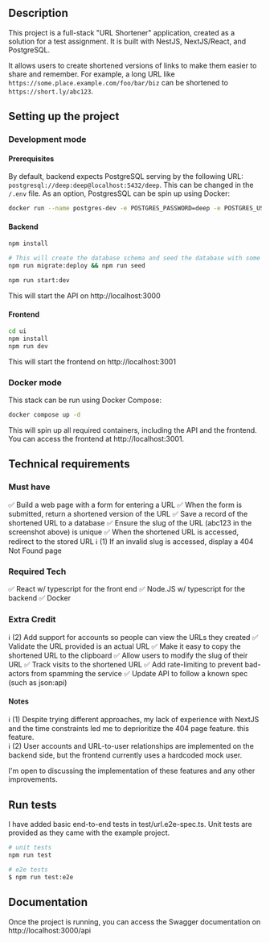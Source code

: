 ## Description

This project is a full-stack "URL Shortener" application, created as a solution for a test assignment. It is built with NestJS, NextJS/React, and PostgreSQL.

It allows users to create shortened versions of links to make them easier to share and remember. For example, a long URL like `https://some.place.example.com/foo/bar/biz` can be shortened to `https://short.ly/abc123`.

## Setting up the project
### Development mode

#### Prerequisites
By default, backend expects PostgreSQL serving by the following URL: `postgresql://deep:deep@localhost:5432/deep`. This can be changed in the `/.env` file.
As an option, PostgresSQL can be spin up using Docker:
```bash
docker run --name postgres-dev -e POSTGRES_PASSWORD=deep -e POSTGRES_USER=deep -e POSTGRES_DB=deep -p 5432:5432 -d postgres
```

#### Backend
```bash
npm install

# This will create the database schema and seed the database with some data
npm run migrate:deploy && npm run seed

npm run start:dev
```
This will start the API on http://localhost:3000

#### Frontend
```bash
cd ui
npm install
npm run dev
```
This will start the frontend on http://localhost:3001

### Docker mode
This stack can be run using Docker Compose:
```bash
docker compose up -d
```
This will spin up all required containers, including the API and the frontend. You can access the frontend at http://localhost:3001.

## Technical requirements

### Must have
:white_check_mark: Build a web page with a form for entering a URL
:white_check_mark: When the form is submitted, return a shortened version of the URL
:white_check_mark: Save a record of the shortened URL to a database
:white_check_mark: Ensure the slug of the URL (abc123 in the screenshot above) is unique
:white_check_mark: When the shortened URL is accessed, redirect to the stored URL
:information_source: (1) If an invalid slug is accessed, display a 404 Not Found page

###  Required Tech
:white_check_mark: React w/ typescript for the front end
:white_check_mark: Node.JS w/ typescript for the backend
:white_check_mark: Docker

### Extra Credit
:information_source: (2) Add support for accounts so people can view the URLs they created
:white_check_mark: Validate the URL provided is an actual URL
:white_check_mark: Make it easy to copy the shortened URL to the clipboard
:white_check_mark: Allow users to modify the slug of their URL
:white_check_mark: Track visits to the shortened URL
:white_check_mark: Add rate-limiting to prevent bad-actors from spamming the service
:white_check_mark: Update API to follow a known spec (such as json:api)

#### Notes
:information_source: (1) Despite trying different approaches, my lack of experience with NextJS and the time constraints led me to deprioritize the 404 page feature. this feature.   
:information_source: (2) User accounts and URL-to-user relationships are implemented on the backend side, but the frontend currently uses a hardcoded mock user.

I'm open to discussing the implementation of these features and any other improvements.

## Run tests
I have added basic end-to-end tests in test/url.e2e-spec.ts. Unit tests are provided as they came with the example project.  

```bash
# unit tests
npm run test

# e2e tests
$ npm run test:e2e
```

## Documentation
Once the project is running, you can access the Swagger documentation on http://localhost:3000/api

